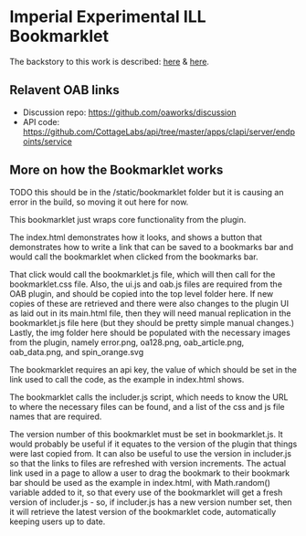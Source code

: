 # Imperial Experimental ILL Bookmarklet

The backstory to this work is described: [here](INSERT-LINK) & [here](https://blog.openaccessbutton.org/putting-the-oa-into-interlibrary-loan-9d5fa5eb25d4).

## Relavent OAB links

* Discussion repo: https://github.com/oaworks/discussion
* API code: https://github.com/CottageLabs/api/tree/master/apps/clapi/server/endpoints/service

## More on how the Bookmarklet works

TODO this should be in the /static/bookmarklet folder but it is 
causing an error in the build, so moving it out here for now.

This bookmarklet just wraps core functionality from the plugin. 

The index.html demonstrates how it looks, and shows a button that 
demonstrates how to write a link that can be saved to a bookmarks 
bar and would call the bookmarklet when clicked from the bookmarks bar.

That click would call the bookmarklet.js file, which will then call for 
the bookmarklet.css file. Also, the ui.js and oab.js files are required 
from the OAB plugin, and should be copied into the top level folder here. 
If new copies of these are retrieved and there were also changes to the 
plugin UI as laid out in its main.html file, then they will need manual 
replication in the bookmarklet.js file here (but they should be pretty 
simple manual changes.) Lastly, the img folder here should be populated 
with the necessary images from the plugin, namely error.png, oa128.png, 
oab_article.png, oab_data.png, and spin_orange.svg

The bookmarklet requires an api key, the value of which should be set 
in the link used to call the code, as the example in index.html shows.

The bookmarklet calls the includer.js script, which needs to know the 
URL to where the necessary files can be found, and a list of the css 
and js file names that are required.

The version number of this bookmarklet must be set in bookmarklet.js. 
It would probably be useful if it equates to the version of the plugin 
that things were last copied from. It can also be useful to use the 
version in includer.js so that the links to files are refreshed with 
version increments. The actual link used in a page to allow a user to 
drag the bookmark to their bookmark bar should be used as the example 
in index.html, with Math.random() variable added to it, so that every 
use of the bookmarklet will get a fresh version of includer.js - so, 
if includer.js has a new version number set, then it will retrieve 
the latest version of the bookmarklet code, automatically keeping 
users up to date.

